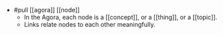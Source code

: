 - #pull [[agora]] [[node]]
	- In the Agora, each node is a [[concept]], or a [[thing]], or a [[topic]].
	- Links relate nodes to each other meaningfully.